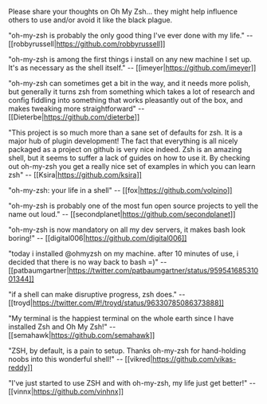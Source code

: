 Please share your thoughts on Oh My Zsh... they might help influence others to use and/or avoid it like the black plague.


 "oh-my-zsh is probably the only good thing I've ever done with my life." -- [[robbyrussell|https://github.com/robbyrussell]]

"oh-my-zsh is among the first things i install on any new machine I set up. It's as necessary as the shell itself." -- [[imeyer|https://github.com/imeyer]]

"oh-my-zsh can sometimes get a bit in the way, and it needs more polish, but generally it turns zsh from something which takes a lot of research and config fiddling into something that works pleasantly out of the box, and makes tweaking more straightforward"  -- [[Dieterbe|https://github.com/dieterbe]]

"This project is so much more than a sane set of defaults for zsh. It is a major hub of plugin development! The fact that everything is all nicely packaged as a project on github is very nice indeed. Zsh is an amazing shell, but it seems to suffer a lack of guides on how to use it. By checking out oh-my-zsh you get a really nice set of examples in which you can learn zsh" -- [[Ksira|https://github.com/ksira]]

"oh-my-zsh: your life in a shell" -- [[fox|https://github.com/volpino]]

"oh-my-zsh is probably one of the most fun open source projects to yell the name out loud." -- [[secondplanet|https://github.com/secondplanet]]

"oh-my-zsh is now mandatory on all my dev servers, it makes bash look boring!" -- [[digital006|https://github.com/digital006]]

"today i installed @ohmyzsh on my machine. after 10 minutes of use, i decided that there is no way back to bash =)" -- [[patbaumgartner|https://twitter.com/patbaumgartner/status/95954168531001344]]

"if a shell can make disruptive progress, zsh does." -- [[troyd|https://twitter.com/#!/troyd/status/96330785086373888]]

"My terminal is the happiest terminal on the whole earth since I have installed Zsh and Oh My Zsh!" -- [[semahawk|https://github.com/semahawk]]

"ZSH, by default, is a pain to setup. Thanks oh-my-zsh for hand-holding noobs into this wonderful shell!" -- [[vikred|https://github.com/vikas-reddy]]

"I've just started to use ZSH and with oh-my-zsh, my life just get better!" -- [[vinnx|https://github.com/vinhnx]]